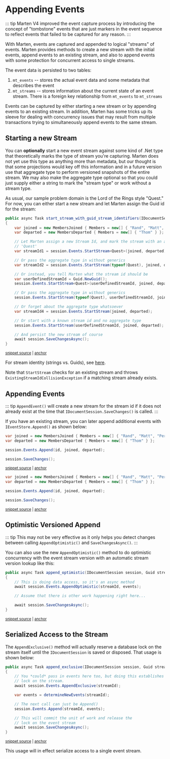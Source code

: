 # Appending Events

::: tip
Marten V4 improved the event capture process by introducing the concept of "tombstone" events that are just 
markers in the event sequence to reflect events that failed to be captured for any reason.
:::

With Marten, events are captured and appended to logical "streams" of events. Marten provides
methods to create a new stream with the initial events, append events to an existing stream, and
also to append events with some protection for concurrent access to single streams.

The event data is persisted to two tables:

1. `mt_events` -- stores the actual event data and some metadata that describes the event
1. `mt_streams` -- stores information about the current state of an event stream. There is a foreign key
   relationship from `mt_events` to `mt_streams`

Events can be captured by either starting a new stream or by appending events to an existing stream. In addition, Marten has some tricks up its sleeve for dealing
with concurrency issues that may result from multiple transactions trying to simultaneously append events to the same stream.

## Starting a new Stream

You can **optionally** start a new event stream against some kind of .Net type that theoretically marks the type of stream you're capturing. 
Marten does not yet use this type as anything more than metadata, but our thought is that some projections would key off this information 
and in a future version use that aggregate type to perform versioned snapshots of the entire stream. We may also make the aggregate type 
optional so that you could just supply either a string to mark the "stream type" or work without a stream type.

As usual, our sample problem domain is the Lord of the Rings style "Quest." For now, you can either start a new stream and let Marten assign the Guid id for the stream:

<!-- snippet: sample_start_stream_with_guid_identifier -->
<a id='snippet-sample_start_stream_with_guid_identifier'></a>
```cs
public async Task start_stream_with_guid_stream_identifiers(IDocumentSession session)
{
    var joined = new MembersJoined { Members = new[] { "Rand", "Matt", "Perrin", "Thom" } };
    var departed = new MembersDeparted { Members = new[] { "Thom" } };

    // Let Marten assign a new Stream Id, and mark the stream with an aggregate type
    // 'Quest'
    var streamId1 = session.Events.StartStream<Quest>(joined, departed).Id;

    // Or pass the aggregate type in without generics
    var streamId2 = session.Events.StartStream(typeof(Quest), joined, departed);

    // Or instead, you tell Marten what the stream id should be
    var userDefinedStreamId = Guid.NewGuid();
    session.Events.StartStream<Quest>(userDefinedStreamId, joined, departed);

    // Or pass the aggregate type in without generics
    session.Events.StartStream(typeof(Quest), userDefinedStreamId, joined, departed);

    // Or forget about the aggregate type whatsoever
    var streamId4 = session.Events.StartStream(joined, departed);

    // Or start with a known stream id and no aggregate type
    session.Events.StartStream(userDefinedStreamId, joined, departed);

    // And persist the new stream of course
    await session.SaveChangesAsync();
}
```
<sup><a href='https://github.com/JasperFx/marten/blob/master/src/Marten.Testing/Examples/StartStreamSamples.cs#L40-L72' title='Snippet source file'>snippet source</a> | <a href='#snippet-sample_start_stream_with_guid_identifier' title='Start of snippet'>anchor</a></sup>
<!-- endSnippet -->

For stream identity (strings vs. Guids), see [here](/events/configuration).

Note that `StartStream` checks for an existing stream and throws `ExistingStreamIdCollisionException` if a matching stream already exists.

## Appending Events

::: tip
`AppendEvent()` will create a new stream for the stream id if it does not already exist at the time that 
`IDocumentSession.SaveChanges()` is called.
:::

If you have an existing stream, you can later append additional events with `IEventStore.Append()` as shown below:

<!-- snippet: sample_append-events -->
<a id='snippet-sample_append-events'></a>
```cs
var joined = new MembersJoined { Members = new[] { "Rand", "Matt", "Perrin", "Thom" } };
var departed = new MembersDeparted { Members = new[] { "Thom" } };

session.Events.Append(id, joined, departed);

session.SaveChanges();
```
<sup><a href='https://github.com/JasperFx/marten/blob/master/src/Marten.Testing/Events/end_to_end_event_capture_and_fetching_the_stream_Tests.cs#L567-L574' title='Snippet source file'>snippet source</a> | <a href='#snippet-sample_append-events' title='Start of snippet'>anchor</a></sup>
<a id='snippet-sample_append-events-1'></a>
```cs
var joined = new MembersJoined { Members = new[] { "Rand", "Matt", "Perrin", "Thom" } };
var departed = new MembersDeparted { Members = new[] { "Thom" } };

session.Events.Append(id, joined, departed);

session.SaveChanges();
```
<sup><a href='https://github.com/JasperFx/marten/blob/master/src/Marten.Testing/Events/end_to_end_event_capture_and_fetching_the_stream_with_non_typed_streams_Tests.cs#L483-L490' title='Snippet source file'>snippet source</a> | <a href='#snippet-sample_append-events-1' title='Start of snippet'>anchor</a></sup>
<!-- endSnippet -->

## Optimistic Versioned Append

::: tip
This may not be very effective as it only helps you detect changes between calling `AppendOptimistic()`
and `SaveChangesAsync()`.
:::

You can also use the new `AppendOptimistic()` method to do optimistic concurrency with the event
stream version with an automatic stream version lookup like this:

<!-- snippet: sample_append_optimistic_event -->
<a id='snippet-sample_append_optimistic_event'></a>
```cs
public async Task append_optimistic(IDocumentSession session, Guid streamId, object[] events)
{
    // This is doing data access, so it's an async method
    await session.Events.AppendOptimistic(streamId, events);

    // Assume that there is other work happening right here...

    await session.SaveChangesAsync();
}
```
<sup><a href='https://github.com/JasperFx/marten/blob/master/src/Marten.Testing/Examples/StartStreamSamples.cs#L75-L87' title='Snippet source file'>snippet source</a> | <a href='#snippet-sample_append_optimistic_event' title='Start of snippet'>anchor</a></sup>
<!-- endSnippet -->

## Serialized Access to the Stream

The `AppendExclusive()` method will actually reserve a database lock on the stream itself until the
`IDocumentSession` is saved or disposed. That usage is shown below:

<!-- snippet: sample_append_exclusive_events -->
<a id='snippet-sample_append_exclusive_events'></a>
```cs
public async Task append_exclusive(IDocumentSession session, Guid streamId)
{
    // You *could* pass in events here too, but doing this establishes a transaction
    // lock on the stream.
    await session.Events.AppendExclusive(streamId);

    var events = determineNewEvents(streamId);

    // The next call can just be Append()
    session.Events.Append(streamId, events);

    // This will commit the unit of work and release the
    // lock on the event stream
    await session.SaveChangesAsync();
}
```
<sup><a href='https://github.com/JasperFx/marten/blob/master/src/Marten.Testing/Examples/StartStreamSamples.cs#L89-L107' title='Snippet source file'>snippet source</a> | <a href='#snippet-sample_append_exclusive_events' title='Start of snippet'>anchor</a></sup>
<!-- endSnippet -->

This usage will in effect serialize access to a single event stream.
